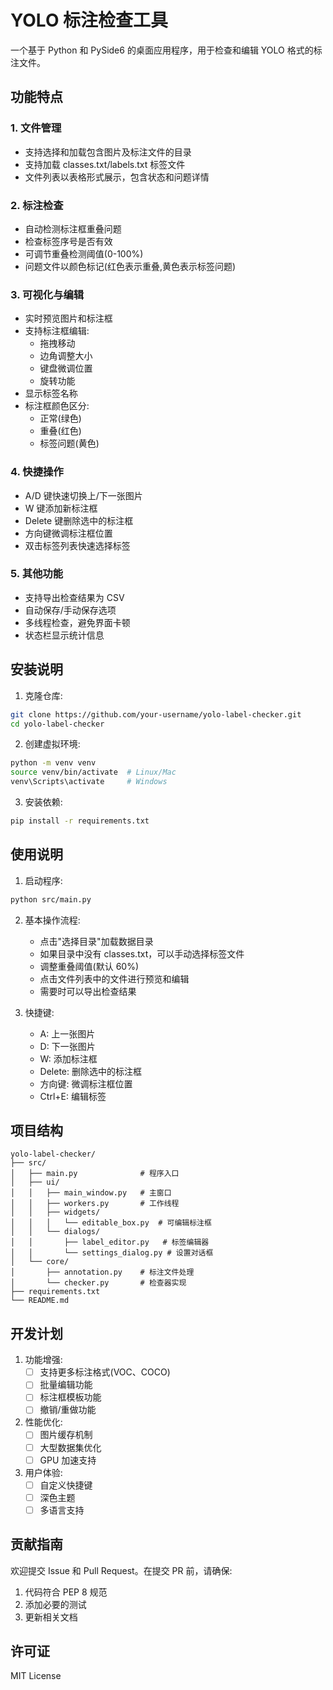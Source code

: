 # YOLO 标注检查工具

一个基于 Python 和 PySide6 的桌面应用程序，用于检查和编辑 YOLO 格式的标注文件。

## 功能特点

### 1. 文件管理
- 支持选择和加载包含图片及标注文件的目录
- 支持加载 classes.txt/labels.txt 标签文件
- 文件列表以表格形式展示，包含状态和问题详情

### 2. 标注检查
- 自动检测标注框重叠问题
- 检查标签序号是否有效
- 可调节重叠检测阈值(0-100%)
- 问题文件以颜色标记(红色表示重叠,黄色表示标签问题)

### 3. 可视化与编辑
- 实时预览图片和标注框
- 支持标注框编辑:
  - 拖拽移动
  - 边角调整大小
  - 键盘微调位置
  - 旋转功能
- 显示标签名称
- 标注框颜色区分:
  - 正常(绿色)
  - 重叠(红色)
  - 标签问题(黄色)

### 4. 快捷操作
- A/D 键快速切换上/下一张图片
- W 键添加新标注框
- Delete 键删除选中的标注框
- 方向键微调标注框位置
- 双击标签列表快速选择标签

### 5. 其他功能
- 支持导出检查结果为 CSV
- 自动保存/手动保存选项
- 多线程检查，避免界面卡顿
- 状态栏显示统计信息

## 安装说明

1. 克隆仓库:
```bash
git clone https://github.com/your-username/yolo-label-checker.git
cd yolo-label-checker
```

2. 创建虚拟环境:
```bash
python -m venv venv
source venv/bin/activate  # Linux/Mac
venv\Scripts\activate     # Windows
```

3. 安装依赖:
```bash
pip install -r requirements.txt
```

## 使用说明

1. 启动程序:
```bash
python src/main.py
```

2. 基本操作流程:
   - 点击"选择目录"加载数据目录
   - 如果目录中没有 classes.txt，可以手动选择标签文件
   - 调整重叠阈值(默认 60%)
   - 点击文件列表中的文件进行预览和编辑
   - 需要时可以导出检查结果

3. 快捷键:
   - A: 上一张图片
   - D: 下一张图片
   - W: 添加标注框
   - Delete: 删除选中的标注框
   - 方向键: 微调标注框位置
   - Ctrl+E: 编辑标签

## 项目结构

```
yolo-label-checker/
├── src/
│   ├── main.py              # 程序入口
│   ├── ui/
│   │   ├── main_window.py   # 主窗口
│   │   ├── workers.py       # 工作线程
│   │   ├── widgets/
│   │   │   └── editable_box.py  # 可编辑标注框
│   │   └── dialogs/
│   │       ├── label_editor.py   # 标签编辑器
│   │       └── settings_dialog.py # 设置对话框
│   └── core/
│       ├── annotation.py    # 标注文件处理
│       └── checker.py       # 检查器实现
├── requirements.txt
└── README.md
```

## 开发计划

1. 功能增强:
   - [ ] 支持更多标注格式(VOC、COCO)
   - [ ] 批量编辑功能
   - [ ] 标注框模板功能
   - [ ] 撤销/重做功能

2. 性能优化:
   - [ ] 图片缓存机制
   - [ ] 大型数据集优化
   - [ ] GPU 加速支持

3. 用户体验:
   - [ ] 自定义快捷键
   - [ ] 深色主题
   - [ ] 多语言支持

## 贡献指南

欢迎提交 Issue 和 Pull Request。在提交 PR 前，请确保:

1. 代码符合 PEP 8 规范
2. 添加必要的测试
3. 更新相关文档

## 许可证

MIT License
